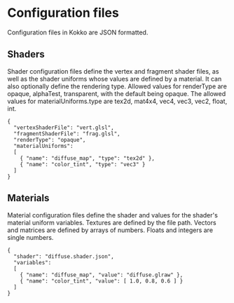 # Configuration files
Configuration files in Kokko are JSON formatted.

## Shaders
Shader configuration files define the vertex and fragment shader files, as well
as the shader uniforms whose values are defined by a material. It can also
optionally define the rendering type. Allowed values for renderType are opaque,
alphaTest, transparent, with the default being opaque. The allowed values for
materialUniforms.type are tex2d, mat4x4, vec4, vec3, vec2, float, int.

```
{
  "vertexShaderFile": "vert.glsl",
  "fragmentShaderFile": "frag.glsl",
  "renderType": "opaque",
  "materialUniforms":
  [
    { "name": "diffuse_map", "type": "tex2d" },
    { "name": "color_tint", "type": "vec3" }
  ]
}
```

## Materials
Material configuration files define the shader and values for the shader's
material uniform variables. Textures are defined by the file path. Vectors and
matrices are defined by arrays of numbers. Floats and integers are single
numbers.

```
{
  "shader": "diffuse.shader.json",
  "variables":
  [
    { "name": "diffuse_map", "value": "diffuse.glraw" },
    { "name": "color_tint", "value": [ 1.0, 0.8, 0.6 ] }
  ]
}
```
